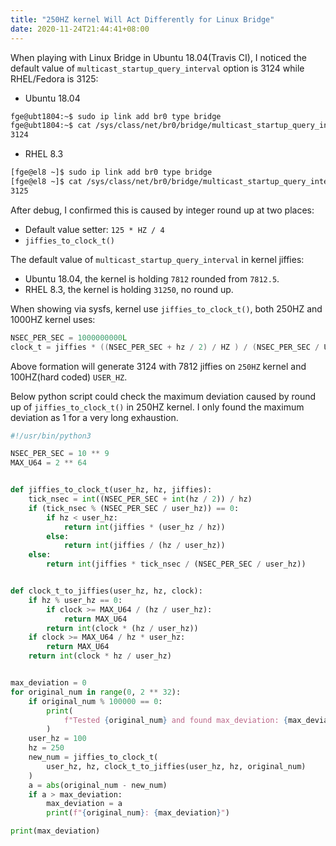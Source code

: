 ```yaml
---
title: "250HZ kernel Will Act Differently for Linux Bridge"
date: 2020-11-24T21:44:41+08:00
---
```


When playing with Linux Bridge in Ubuntu 18.04(Travis CI), I noticed
the default value of `multicast_startup_query_interval` option is 3124 while
RHEL/Fedora is 3125:

 * Ubuntu 18.04
```bash
fge@ubt1804:~$ sudo ip link add br0 type bridge
fge@ubt1804:~$ cat /sys/class/net/br0/bridge/multicast_startup_query_interval
3124
```
 * RHEL 8.3
```bash
[fge@el8 ~]$ sudo ip link add br0 type bridge
[fge@el8 ~]$ cat /sys/class/net/br0/bridge/multicast_startup_query_interval
3125
```

After debug, I confirmed this is caused by integer round up at two places:

 * Default value setter: `125 * HZ / 4`
 * `jiffies_to_clock_t()`

The default value of `multicast_startup_query_interval` in kernel jiffies:

 * Ubuntu 18.04, the kernel is holding `7812` rounded from `7812.5`.
 * RHEL 8.3, the kernel is holding `31250`, no round up.


When showing via sysfs, kernel use `jiffies_to_clock_t()`, both 250HZ and
1000HZ kernel uses:
```c
NSEC_PER_SEC = 1000000000L
clock_t = jiffies * ((NSEC_PER_SEC + hz / 2) / HZ ) / (NSEC_PER_SEC / USER_HZ))
```

Above formation will generate 3124 with 7812 jiffies on `250HZ` kernel and
100HZ(hard coded) `USER_HZ`.

Below python script could check the maximum deviation caused by round up
of `jiffies_to_clock_t()` in 250HZ kernel. I only found the maximum deviation
as 1 for a very long exhaustion.


```python
#!/usr/bin/python3

NSEC_PER_SEC = 10 ** 9
MAX_U64 = 2 ** 64


def jiffies_to_clock_t(user_hz, hz, jiffies):
    tick_nsec = int((NSEC_PER_SEC + int(hz / 2)) / hz)
    if (tick_nsec % (NSEC_PER_SEC / user_hz)) == 0:
        if hz < user_hz:
            return int(jiffies * (user_hz / hz))
        else:
            return int(jiffies / (hz / user_hz))
    else:
        return int(jiffies * tick_nsec / (NSEC_PER_SEC / user_hz))


def clock_t_to_jiffies(user_hz, hz, clock):
    if hz % user_hz == 0:
        if clock >= MAX_U64 / (hz / user_hz):
            return MAX_U64
        return int(clock * (hz / user_hz))
    if clock >= MAX_U64 / hz * user_hz:
        return MAX_U64
    return int(clock * hz / user_hz)


max_deviation = 0
for original_num in range(0, 2 ** 32):
    if original_num % 100000 == 0:
        print(
            f"Tested {original_num} and found max_deviation: {max_deviation}"
        )
    user_hz = 100
    hz = 250
    new_num = jiffies_to_clock_t(
        user_hz, hz, clock_t_to_jiffies(user_hz, hz, original_num)
    )
    a = abs(original_num - new_num)
    if a > max_deviation:
        max_deviation = a
        print(f"{original_num}: {max_deviation}")

print(max_deviation)
```
